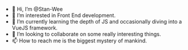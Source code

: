 - 👋 Hi, I’m @Stan-Wee
- 👀 I’m interested in Front End development.
- 🌱 I’m currently learning the depth of JS and occasionally diving into a VueJS framework.
- 💞️ I’m looking to collaborate on some really interesting things.
- 📫 How to reach me is the biggest mystery of mankind.

<!---
Stan-Wee/Stan-Wee is a ✨ special ✨ repository because its `README.md` (this file) appears on your GitHub profile.
You can click the Preview link to take a look at your changes.
--->
